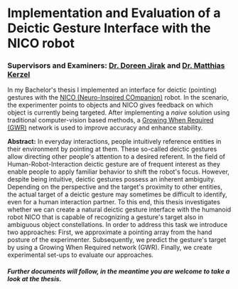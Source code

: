# Implementation and Evaluation of a Deictic Gesture Interface with the NICO robot
### Supervisors and Examiners: [Dr. Doreen Jirak](https://www.inf.uni-hamburg.de/en/inst/ab/wtm/people/jirak.html "University of Hamburg - Website") and [Dr. Matthias Kerzel](https://www.inf.uni-hamburg.de/en/inst/ab/wtm/people/kerzel.html "University of Hamburg - Website")

In my Bachelor's thesis I implemented an interface for deictic (pointing) gestures with the [NICO (Neuro-Inspired COmpanion)](https://www.inf.uni-hamburg.de/en/inst/ab/wtm/research/neurobotics/nico.html "University of Hamburg - Website")
robot. In the scenario, the experimenter points to objects and NICO gives feedback on which object is currently being targeted. After implementing a *naive* solution using traditional computer-vision based methods, a [Growing When Required (GWR)](https://vision.unipv.it/IA2/aa2008-2009/A%20self-organising%20network%20that%20grows%20when%20required.pdf "Marsland et. al.") network is used to improve accuracy and enhance stability.
 
 
**Abstract:** In everyday interactions, people intuitively reference entities in their environment by pointing at them. These so-called deictic gestures allow directing other people's attention to a desired referent. In the field of Human-Robot-Interaction deictic gesture are of frequent interest as they enable people to apply familiar behavior to shift the robot's focus. However, despite being intuitive, deictic gestures possess an inherent ambiguity. Depending on the perspective and the target's proximity to other entities, the actual target of a deictic gesture may sometimes be difficult to identify, even for a human interaction partner. To this end, this thesis investigates whether we can create a natural deictic gesture interface with the humanoid robot NICO that is capable of recognizing a gesture's target also in ambiguous object constellations. In order to address this task we introduce two approaches: First, we approximate a pointing array from the hand posture of the experimenter. Subsequently, we predict the gesture's target by using a Growing When Required network (GWR). Finally, we create experimental set-ups to evaluate our approaches.

#### *Further documents will follow, in the meantime you are welcome to take a look at the thesis.*

